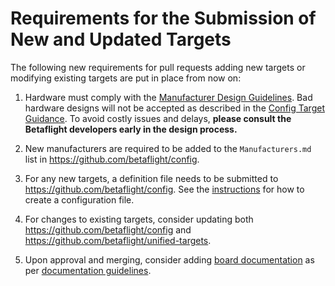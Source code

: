# Requirements for the Submission of New and Updated Targets

The following new requirements for pull requests adding new targets or modifying existing targets are put in place from now on:

1. Hardware must comply with the [Manufacturer Design Guidelines](manufacturer-design-guidelines). Bad hardware designs will not be accepted as described in the [Config Target Guidance](config-target-guidance). To avoid costly issues and delays, **please consult the Betaflight developers early in the design process.**

2. New manufacturers are required to be added to the `Manufacturers.md` list in https://github.com/betaflight/config.

3. For any new targets, a definition file needs to be submitted to https://github.com/betaflight/config. See the [instructions](https://betaflight.com/docs/development/manufacturer/creating-configuration) for how to create a configuration file.

4. For changes to existing targets, consider updating both https://github.com/betaflight/config and https://github.com/betaflight/unified-targets.

5. Upon approval and merging, consider adding [board documentation](/docs/category/boards) as per [documentation guidelines](fc_documentation/how-to-create-board-documentation).
